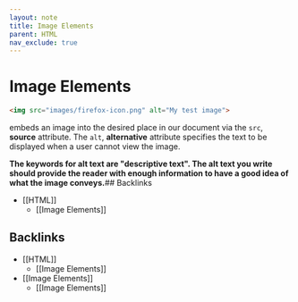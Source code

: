 ```yaml
---
layout: note
title: Image Elements
parent: HTML
nav_exclude: true
---
```


# Image Elements
```html 
<img src="images/firefox-icon.png" alt="My test image">
``` 

embeds an image into the desired place in our document via the `src`, **source** attribute. The `alt`, **alternative** attribute specifies the text to be displayed when a user cannot view the image. 

**The keywords for alt text are "descriptive text". The alt text you write should provide the reader with enough information to have a good idea of what the image conveys.**## Backlinks
* [[HTML]]
	* [[Image Elements]]

## Backlinks
* [[HTML]]
	* [[Image Elements]]
* [[Image Elements]]
	* [[Image Elements]]

